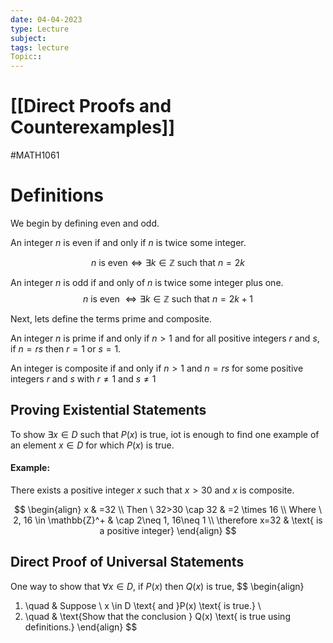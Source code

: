 ```yaml
---
date: 04-04-2023
type: Lecture
subject: 
tags: lecture
Topic:: 
---
```

# [[Direct Proofs and Counterexamples]]
#MATH1061
# Definitions

We begin by defining even and odd.

An integer $n$ is even if and only if $n$ is twice some integer.

$$
n \text{ is even} \iff \exists k \in \mathbb{Z} \text{ such that } n=2k
$$

An integer $n$ is odd if and only of $n$ is twice some integer plus one.
$$
n \text{ is even }\iff \exists k\in \mathbb{Z} \text{ such that }n=2k+1
$$

Next, lets define the terms prime and composite.

An integer $n$ is prime if and only if $n>1$ and for all positive integers $r$ and $s$, if $n=rs$  then $r=1$ or $s=1$.

An integer is composite if and only if $n>1$ and $n=rs$ for some positive integers $r$ and $s$ with $r\neq 1$ and $s\neq 1$

## Proving Existential Statements

To show $\exists x \in D$ such that $P(x)$ is true, iot is enough to find one example of an element $x \in D$ for which $P(x)$ is true.

#### Example:
There exists a positive integer $x$ such that $x>30$ and $x$ is composite.

$$
\begin{align}
x & =32 \\
Then  \ 32>30 \cap 32 & =2 \times 16 \\
Where \ 2, 16 \in \mathbb{Z}^+  & \cap 2\neq 1, 16\neq 1 \\
\therefore x=32   & \text{ is a positive integer}
\end{align}
$$
## Direct Proof of Universal Statements

One way to show that $\forall x \in D$, if $P(x)$ then $Q(x)$ is true,
$$
\begin{align}
1. \quad & Suppose \  x \in D \text{ and }P(x) \text{ is true.} \\
2. \quad & \text{Show that the conclusion } Q(x) \text{ is true using definitions.}
\end{align}
$$
